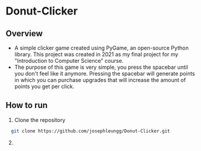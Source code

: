 # Donut-Clicker

## Overview
- A simple clicker game created using PyGame, an open-source Python library. This project was created in 2021 as my final project for my "Introduction to Computer Science" course.
- The purpose of this game is very simple, you press the spacebar until you don't feel like it anymore. Pressing the spacebar will generate points in which you can purchase upgrades that will increase the amount of points you get per click.

## How to run
1. Clone the repository
```bash
  git clone https://github.com/josephleungg/Donut-Clicker.git
```

2. 
